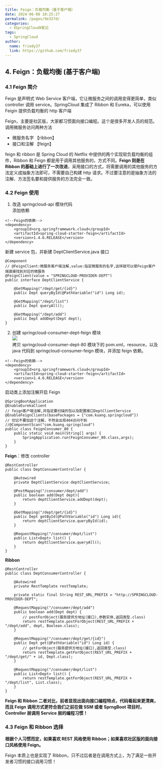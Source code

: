 ```yaml
---
title: Feign：负载均衡（基于客户端）
date: 2024-06-08 18:25:27
permalink: /pages/9e327d/
categories:
  - 《SpringCloud》笔记
tags:
  - SpringCloud
author: 
  name: friedy37
  link: https://github.com/friedy37
---
```

## 4. Feign：负载均衡 (基于客户端)

### 4.1 Feign 简介

Feign 是声明式 Web Service 客户端，它让微服务之间的调用变得更简单，类似 controller 调用 service。SpringCloud 集成了 Ribbon 和 Eureka，可以使用 Feigin 提供负载均衡的 http 客户端

Feign，主要是社区版，大家都习惯面向接口编程。这个是很多开发人员的规范。调用微服务访问两种方法

*   微服务名字 【ribbon】
*   接口和注解 【feign】

feign 和 ribbon 是 Spring Cloud 的 Netflix 中提供的两个实现软负载均衡的组件，Ribbon 和 Feign 都是用于调用其他服务的，方式不同。**Feign 则是在 Ribbon 的基础上进行了一次改进**，采用接口的方式，将需要调用的其他服务的方法定义成抽象方法即可，不需要自己构建 http 请求。不过要注意的是抽象方法的注解、方法签名要和提供服务的方法完全一致。

### 4.2 Feign 使用

1. 改造 springcloud-api 模块代码  
添加依赖

```
<!--Feign的依赖-->
<dependency>
    <groupId>org.springframework.cloud</groupId>
    <artifactId>spring-cloud-starter-feign</artifactId>
    <version>1.4.6.RELEASE</version>
</dependency>
```

新建 service 包，并新建 DeptClientService.java 接口

```
@Component
// @FeignClient:微服务客户端注解,value:指定微服务的名字,这样就可以使Feign客户端直接找到对应的微服务
@FeignClient(value = "SPRINGCLOUD-PROVIDER-DEPT")
public interface DeptClientService {

    @GetMapping("/dept/get/{id}")
    public Dept queryById(@PathVariable("id") Long id);

    @GetMapping("/dept/list")
    public Dept queryAll();

    @GetMapping("/dept/add")
    public Dept addDept(Dept dept);
}
```

2. 创建 springcloud-consumer-dept-feign 模块  
![](https://img-blog.csdnimg.cn/20210425195900292.png?x-oss-process=image/watermark,type_ZmFuZ3poZW5naGVpdGk,shadow_10,text_aHR0cHM6Ly9ibG9nLmNzZG4ubmV0L3FxXzQyNjY1NzQ1,size_16,color_FFFFFF,t_70)  
拷贝 springcloud-consumer-dept-80 模块下的 pom.xml，resource，以及 java 代码到 springcloud-consumer-feign 模块，并添加 feign 依赖。

```
<!--Feign的依赖-->
<dependency>
    <groupId>org.springframework.cloud</groupId>
    <artifactId>spring-cloud-starter-feign</artifactId>
    <version>1.4.6.RELEASE</version>
</dependency>
```

启动类上添加注解开启 Feign

```
@SpringBootApplication
@EnableEurekaClient
// feign客户端注解,并指定要扫描的包以及配置接口DeptClientService
@EnableFeignClients(basePackages = {"com.kuang.springcloud"})
// 切记不要加这个注解，不然会出现404访问不到
//@ComponentScan("com.kuang.springcloud")
public class FeignConsumer_80 {
    public static void main(String[] args) {
        SpringApplication.run(FeignConsumer_80.class,args);
    }
}
```

**Feign**：修改 controller

```
@RestController
public class DeptConsumerController {

    @Autowired
    private DeptClientService deptClientService;

    @PostMapping("/consumer/dept/add")
    public boolean add(Dept dept){
        return deptClientService.addDept(dept);
    }

    @GetMapping("/dept/get/{id}")
    public Dept getById(@PathVariable("id") Long id){
        return deptClientService.queryById(id);
    }

    @RequestMapping("/consumer/dept/list")
    public List<Dept> list() {
        return deptClientService.queryAll();
    }
}
```

**Ribbon**

```
@RestController
public class DeptConsumerController {

    @Autowired
    private RestTemplate restTemplate;

    private static final String REST_URL_PREFIX = "http://SPRINGCLOUD-PROVIDER-DEPT";

    @RequestMapping("/consumer/dept/add")
    public boolean add(Dept dept) {
        // postForObject(服务提供方地址(接口),参数实体,返回类型.class)
        return restTemplate.postForObject(REST_URL_PREFIX + "/dept/add", dept, Boolean.class);
    }

    @RequestMapping("/consumer/dept/get/{id}")
    public Dept get(@PathVariable("id") Long id) {
        // getForObject(服务提供方地址(接口),返回类型.class)
        return restTemplate.getForObject(REST_URL_PREFIX + "/dept/get/" + id, Dept.class);
    }

    @RequestMapping("/consumer/dept/list")
    public List<Dept> list() {
        return restTemplate.getForObject(REST_URL_PREFIX + "/dept/list", List.class);
    }
}
```

**Feign 和 Ribbon 二者对比，前者显现出面向接口编程特点，代码看起来更清爽，而且 Feign 调用方式更符合我们之前在做 SSM 或者 SprngBoot 项目时，Controller 层调用 Service 层的编程习惯！**

### 4.3 Feign 和 Ribbon 选择

**根据个人习惯而定，如果喜欢 REST 风格使用 Ribbon；如果喜欢社区版的面向接口风格使用 Feign。**

Feign 本质上也是实现了 Ribbon，只不过后者是在调用方式上，为了满足一些开发者习惯的接口调用习惯！
